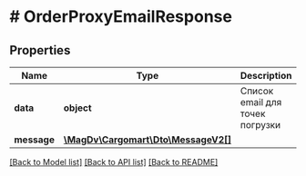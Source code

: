 # # OrderProxyEmailResponse

## Properties

Name | Type | Description | Notes
------------ | ------------- | ------------- | -------------
**data** | **object** | Список email для точек погрузки |
**message** | [**\MagDv\Cargomart\Dto\MessageV2[]**](MessageV2.md) |  | [optional]

[[Back to Model list]](../../README.md#models) [[Back to API list]](../../README.md#endpoints) [[Back to README]](../../README.md)
